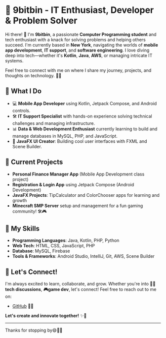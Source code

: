 # 🌟 9bitbin - IT Enthusiast, Developer & Problem Solver

Hi there! 👋 I'm **9bitbin**, a passionate **Computer Programming student** and tech enthusiast with a knack for solving problems and helping others succeed. I'm currently based in **New York**, navigating the worlds of **mobile app development**, **IT support**, and **software engineering**. I love diving deep into tech—whether it's **Kotlin**, **Java**, **AWS**, or managing intricate IT systems.

Feel free to connect with me on  where I share my journey, projects, and thoughts on technology. 💼✨

## 🚀 What I Do

- 💻 **Mobile App Developer** using Kotlin, Jetpack Compose, and Android controls.
- 🛠️ **IT Support Specialist** with hands-on experience solving technical challenges and managing infrastructure.
- 📊 **Data & Web Development Enthusiast** currently learning to build and manage databases in MySQL, PHP, and JavaScript.
- 🎨 **JavaFX UI Creator**: Building cool user interfaces with FXML and Scene Builder.

## 🌱 Current Projects

- **Personal Finance Manager App** (Mobile App Development class project)
- **Registration & Login App** using Jetpack Compose (Android Development)
- **JavaFX Projects**: TipCalculator and ColorChooser apps for learning and growth
- **Minecraft SMP Server** setup and management for a fun gaming community! 🛠️🎮

## 🎯 My Skills

- **Programming Languages**: Java, Kotlin, PHP, Python
- **Web Tech**: HTML, CSS, JavaScript, PHP
- **Database**: MySQL, Firebase
- **Tools & Frameworks**: Android Studio, IntelliJ, Git, AWS, Scene Builder

## 🔗 Let's Connect!

I'm always excited to learn, collaborate, and grow. Whether you're into **👨‍💻tech discussions**, **🎮game dev**, let's connect! Feel free to reach out to me on:


- [GitHub](https://github.com/9bitbin) 👨‍💻

**Let's create and innovate together!** ✨🚀

---

Thanks for stopping by😄👨‍💻

<!---
9bitbin/9bitbin is a ✨ special ✨ repository because its `README.md` (this file) appears on your GitHub profile.
You can click the Preview link to take a look at your changes.
--->

